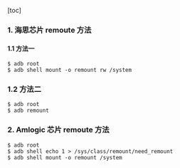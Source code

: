 [toc]

### 1. 海思芯片 remoute 方法

#### 1.1  方法一

```shell
$ adb root
$ adb shell mount -o remount rw /system
```

### 1.2 方法二

```shell
$ adb root
$ adb remount
```

### 2. Amlogic 芯片 remoute 方法

```shell
$ adb root
$ adb shell echo 1 > /sys/class/remount/need_remount
$ adb shell mount -o remount /system
```

